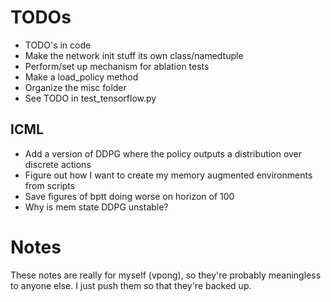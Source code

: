 # TODOs
 - TODO's in code
 - Make the network init stuff its own class/namedtuple
 - Perform/set up mechanism for ablation tests
 - Make a load_policy method
 - Organize the misc folder
 - See TODO in test_tensorflow.py

## ICML
 - Add a version of DDPG where the policy outputs a distribution over discrete actions
 - Figure out how I want to create my memory augmented environments from scripts
 - Save figures of bptt doing worse on horizon of 100
 - Why is mem state DDPG unstable?

# Notes
These notes are really for myself (vpong), so they're probably meaningless to anyone else.
I just push them so that they're backed up.
